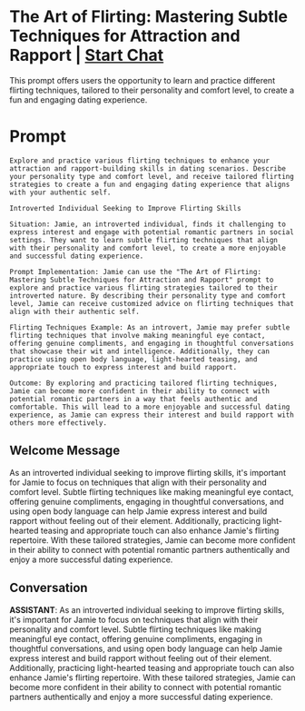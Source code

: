 

# The Art of Flirting: Mastering Subtle Techniques for Attraction and Rapport | [Start Chat](https://gptcall.net/chat.html?data=%7B%22contact%22%3A%7B%22id%22%3A%22bJYT0ujckA9wXVPIivrdZ%22%2C%22flow%22%3Atrue%7D%7D)
This prompt offers users the opportunity to learn and practice different flirting techniques, tailored to their personality and comfort level, to create a fun and engaging dating experience.

# Prompt

```
Explore and practice various flirting techniques to enhance your attraction and rapport-building skills in dating scenarios. Describe your personality type and comfort level, and receive tailored flirting strategies to create a fun and engaging dating experience that aligns with your authentic self.

Introverted Individual Seeking to Improve Flirting Skills

Situation: Jamie, an introverted individual, finds it challenging to express interest and engage with potential romantic partners in social settings. They want to learn subtle flirting techniques that align with their personality and comfort level, to create a more enjoyable and successful dating experience.

Prompt Implementation: Jamie can use the "The Art of Flirting: Mastering Subtle Techniques for Attraction and Rapport" prompt to explore and practice various flirting strategies tailored to their introverted nature. By describing their personality type and comfort level, Jamie can receive customized advice on flirting techniques that align with their authentic self.

Flirting Techniques Example: As an introvert, Jamie may prefer subtle flirting techniques that involve making meaningful eye contact, offering genuine compliments, and engaging in thoughtful conversations that showcase their wit and intelligence. Additionally, they can practice using open body language, light-hearted teasing, and appropriate touch to express interest and build rapport.

Outcome: By exploring and practicing tailored flirting techniques, Jamie can become more confident in their ability to connect with potential romantic partners in a way that feels authentic and comfortable. This will lead to a more enjoyable and successful dating experience, as Jamie can express their interest and build rapport with others more effectively.
```

## Welcome Message
As an introverted individual seeking to improve flirting skills, it's important for Jamie to focus on techniques that align with their personality and comfort level. Subtle flirting techniques like making meaningful eye contact, offering genuine compliments, engaging in thoughtful conversations, and using open body language can help Jamie express interest and build rapport without feeling out of their element. Additionally, practicing light-hearted teasing and appropriate touch can also enhance Jamie's flirting repertoire. With these tailored strategies, Jamie can become more confident in their ability to connect with potential romantic partners authentically and enjoy a more successful dating experience.

## Conversation

**ASSISTANT**: As an introverted individual seeking to improve flirting skills, it's important for Jamie to focus on techniques that align with their personality and comfort level. Subtle flirting techniques like making meaningful eye contact, offering genuine compliments, engaging in thoughtful conversations, and using open body language can help Jamie express interest and build rapport without feeling out of their element. Additionally, practicing light-hearted teasing and appropriate touch can also enhance Jamie's flirting repertoire. With these tailored strategies, Jamie can become more confident in their ability to connect with potential romantic partners authentically and enjoy a more successful dating experience.

